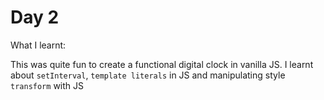 # Day 2
What I learnt:

This was quite fun to create a functional digital clock in vanilla JS.
I learnt about `setInterval`, `template literals` in JS and manipulating style `transform` with JS

